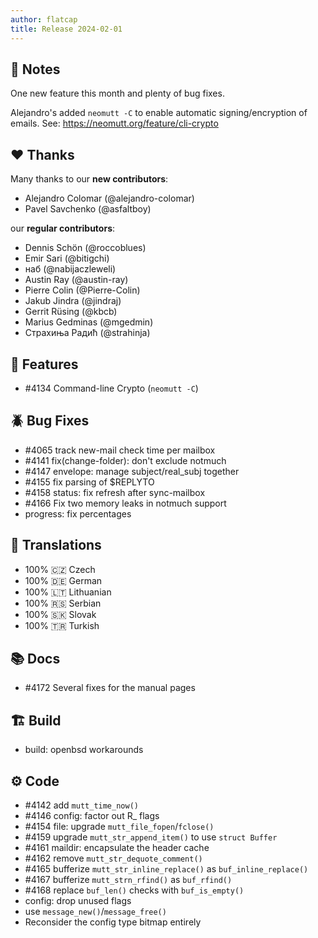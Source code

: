 ```yaml
---
author: flatcap
title: Release 2024-02-01
---
```


## :book: Notes

One new feature this month and plenty of bug fixes.

Alejandro's added `neomutt -C` to enable automatic signing/encryption of emails.
See: https://neomutt.org/feature/cli-crypto

## :heart: Thanks

Many thanks to our **new contributors**:

- Alejandro Colomar (@alejandro-colomar)
- Pavel Savchenko (@asfaltboy)

our **regular contributors**:

- Dennis Schön (@roccoblues)
- Emir Sari (@bitigchi)
- наб (@nabijaczleweli)
- Austin Ray (@austin-ray)
- Pierre Colin (@Pierre-Colin)
- Jakub Jindra (@jindraj)
- Gerrit Rüsing (@kbcb)
- Marius Gedminas (@mgedmin)
- Страхиња Радић (@strahinja)

## :gift: Features

- #4134 Command-line Crypto (`neomutt -C`)

## :beetle: Bug Fixes

- #4065 track new-mail check time per mailbox
- #4141 fix(change-folder): don't exclude notmuch
- #4147 envelope: manage subject/real_subj together
- #4155 fix parsing of $REPLYTO
- #4158 status: fix refresh after sync-mailbox
- #4166 Fix two memory leaks in notmuch support
- progress: fix percentages

## :black_flag: Translations

- 100% :czech_republic: Czech
- 100% :de: German
- 100% :lithuania: Lithuanian
- 100% :serbia: Serbian
- 100% :slovakia: Slovak
- 100% :tr: Turkish

## :books: Docs

- #4172 Several fixes for the manual pages

## :building_construction: Build

- build: openbsd workarounds

## :gear: Code

- #4142 add `mutt_time_now()`
- #4146 config: factor out R_ flags
- #4154 file: upgrade `mutt_file_fopen`/`fclose()`
- #4159 upgrade `mutt_str_append_item()` to use `struct Buffer`
- #4161 maildir: encapsulate the header cache
- #4162 remove `mutt_str_dequote_comment()`
- #4165 bufferize `mutt_str_inline_replace()` as `buf_inline_replace()`
- #4167 bufferize `mutt_strn_rfind()` as `buf_rfind()`
- #4168 replace `buf_len()` checks with `buf_is_empty()`
- config: drop unused flags
- use `message_new()`/`message_free()`
- Reconsider the config type bitmap entirely

